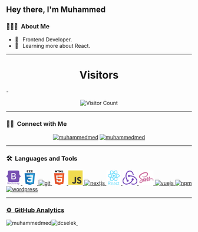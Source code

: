 ## Hey there, I'm Muhammed

### 👨🏻‍💻 &nbsp;About Me

- 🤔 &nbsp; Frontend Developer.
- 🌱 &nbsp; Learning more about React.

---
<h1 align="center"> Visitors </h1>

-<p align="center">![Visitor Count](https://profile-counter.glitch.me/muhammedmed/count.svg)</p>

---

### 🤝🏻 &nbsp;Connect with Me 

<p align="center">
<a href="https://www.linkedin.com/in/muhammedemindagdelen/" target="blank"><img align="center" src="https://cdn.worldvectorlogo.com/logos/linkedin-icon.svg" alt="muhammedmed" height="30" width="40" /></a>
  <a href="https://www.hackerrank.com/muhammedmed" target="blank"><img  bacground-color="blue" align="center" src="https://cdn.worldvectorlogo.com/logos/hackerrank.svg" alt="muhammedmed" height="30" width="40" /></a>
</p>

---

### 🛠 &nbsp;Languages and Tools

<p align="left"><a href="https://getbootstrap.com" target="_blank" rel="noreferrer"> <img src="https://raw.githubusercontent.com/devicons/devicon/master/icons/bootstrap/bootstrap-plain-wordmark.svg" alt="bootstrap" width="40" height="40"/> </a> <a href="https://www.w3schools.com/css/" target="_blank" rel="noreferrer"> <img src="https://raw.githubusercontent.com/devicons/devicon/master/icons/css3/css3-original-wordmark.svg" alt="css3" width="40" height="40"/> </a> <a href="https://git-scm.com/" target="_blank" rel="noreferrer"> <img src="https://www.vectorlogo.zone/logos/git-scm/git-scm-icon.svg" alt="git" width="40" height="40"/> </a>  <a href="https://www.w3.org/html/" target="_blank" rel="noreferrer"> <img src="https://raw.githubusercontent.com/devicons/devicon/master/icons/html5/html5-original-wordmark.svg" alt="html5" width="40" height="40"/> </a> <a href="https://developer.mozilla.org/en-US/docs/Web/JavaScript" target="_blank" rel="noreferrer"> <img src="https://raw.githubusercontent.com/devicons/devicon/master/icons/javascript/javascript-original.svg" alt="javascript" width="40" height="40"/> </a> <a href="https://nextjs.org/" target="_blank" rel="noreferrer"> <img src="https://cdn.worldvectorlogo.com/logos/nextjs-2.svg" alt="nextjs" width="40" height="40"/> </a>  <a href="https://reactjs.org/" target="_blank" rel="noreferrer"> <img src="https://raw.githubusercontent.com/devicons/devicon/master/icons/react/react-original-wordmark.svg" alt="react" width="40" height="40"/> </a> <a href="https://redux.js.org" target="_blank" rel="noreferrer"> <img src="https://raw.githubusercontent.com/devicons/devicon/master/icons/redux/redux-original.svg" alt="redux" width="40" height="40"/> </a> <a href="https://sass-lang.com" target="_blank" rel="noreferrer"> <img src="https://raw.githubusercontent.com/devicons/devicon/master/icons/sass/sass-original.svg" alt="sass" width="40" height="40"/> </a> <a href="https://vuejs.org/" target="_blank" rel="noreferrer"> <img src="https://cdn.jsdelivr.net/gh/devicons/devicon/icons/vuejs/vuejs-original.svg" alt="vuejs" width="40" height="40"/> <a href="https://www.npmjs.com/" target="_blank" rel="noreferrer"> <img src="https://cdn.jsdelivr.net/gh/devicons/devicon/icons/npm/npm-original-wordmark.svg" alt="npm" width="40" height="40"/> <a href="https://wordpress.com/tr/" target="_blank" rel="noreferrer"> <img src="https://cdn.jsdelivr.net/gh/devicons/devicon/icons/wordpress/wordpress-original.svg" alt="wordpress" width="40" height="40"/> </p>
  
---

### ⚙️ &nbsp;GitHub Analytics
  
<p><img align="left" src="https://github-readme-stats.vercel.app/api/top-langs?username=muhammedmed&show_icons=true&theme=tokyonight&locale=en&layout=compact" alt="muhammedmed" /> </p> <p>&nbsp;<img align="left" src="https://github-readme-stats.vercel.app/api?username=muhammedmed&show_icons=true&theme=tokyonight&locale=en" alt="dcselek" /></p>

